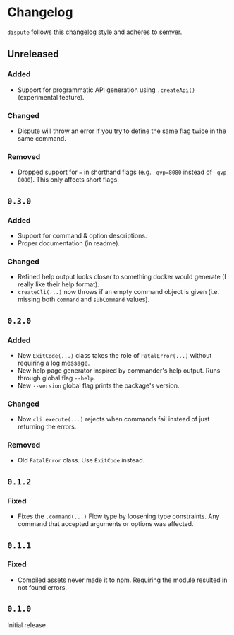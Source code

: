 # Changelog
`dispute` follows [this changelog style](https://keepachangelog.com/) and adheres to [semver](https://semver.org/).

## Unreleased
### Added
- Support for programmatic API generation using `.createApi()` (experimental feature).

### Changed
- Dispute will throw an error if you try to define the same flag twice in the same command.

### Removed
- Dropped support for `=` in shorthand flags (e.g. `-qvp=8080` instead of `-qvp 8080`). This only affects short flags.

## `0.3.0`
### Added
- Support for command & option descriptions.
- Proper documentation (in readme).

### Changed
- Refined help output looks closer to something docker would generate (I really like their help format).
- `createCli(...)` now throws if an empty command object is given (i.e. missing both `command` and `subCommand` values).

## `0.2.0`
### Added
- New `ExitCode(...)` class takes the role of `FatalError(...)` without requiring a log message.
- New help page generator inspired by commander's help output. Runs through global flag `--help`.
- New `--version` global flag prints the package's version.

### Changed
- Now `cli.execute(...)` rejects when commands fail instead of just returning the errors.

### Removed
- Old `FatalError` class. Use `ExitCode` instead.

## `0.1.2`
### Fixed
- Fixes the `.command(...)` Flow type by loosening type constraints. Any command that accepted arguments or options was affected.

## `0.1.1`
### Fixed
- Compiled assets never made it to npm. Requiring the module resulted in not found errors.

## `0.1.0`
Initial release
